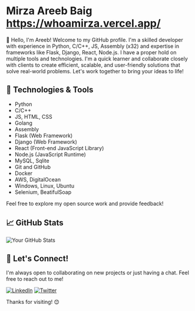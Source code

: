 # Mirza Areeb Baig https://whoamirza.vercel.app/

👋 Hello, I'm Areeb! Welcome to my GitHub profile. I'm a skilled developer with experience in Python, C/C++, JS, Assembly (x32) and expertise in frameworks like Flask, Django, React, Node.js. I have a proper hold on multiple tools and technologies. I'm a quick learner and collaborate closely with clients to create efficient, scalable, and user-friendly solutions that solve real-world problems. Let's work together to bring your ideas to life!

## 🔧 Technologies & Tools

- Python
- C/C++
- JS, HTML, CSS
- Golang
- Assembly
- Flask (Web Framework)
- Django (Web Framework)
- React (Front-end JavaScript Library)
- Node.js (JavaScript Runtime)
- MySQL, Sqlite
- Git and GitHub
- Docker
- AWS, DigitalOcean
- Windows, Linux, Ubuntu
- Selenium, BeatifulSoap

Feel free to explore my open source work and provide feedback!

## 📈 GitHub Stats

![Your GitHub Stats](https://github-readme-stats.vercel.app/api?username=trixtipsfix&show_icons=true&theme=radical)

## 🤝 Let's Connect!

I'm always open to collaborating on new projects or just having a chat. Feel free to reach out to me!

[![LinkedIn](https://img.shields.io/badge/LinkedIn-%230077B5.svg?&style=flat-square&logo=linkedin&logoColor=white)](https://www.linkedin.com/in/whoamirza/)
[![Twitter](https://img.shields.io/badge/Twitter-%231DA1F2.svg?&style=flat-square&logo=twitter&logoColor=white)](https://twitter.com/trixtipsfix)

Thanks for visiting! 😊
